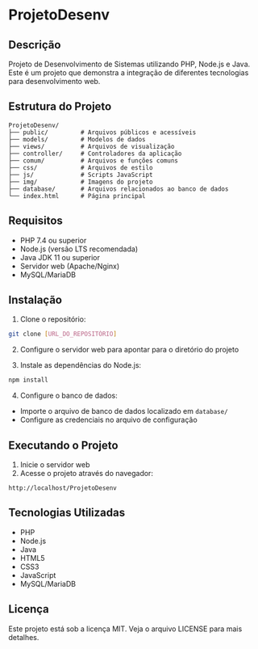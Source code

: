 # ProjetoDesenv

## Descrição

Projeto de Desenvolvimento de Sistemas utilizando PHP, Node.js e Java. Este é um projeto que demonstra a integração de diferentes tecnologias para desenvolvimento web.

## Estrutura do Projeto

```
ProjetoDesenv/
├── public/         # Arquivos públicos e acessíveis
├── models/         # Modelos de dados
├── views/          # Arquivos de visualização
├── controller/     # Controladores da aplicação
├── comum/          # Arquivos e funções comuns
├── css/            # Arquivos de estilo
├── js/             # Scripts JavaScript
├── img/            # Imagens do projeto
├── database/       # Arquivos relacionados ao banco de dados
└── index.html      # Página principal
```

## Requisitos

- PHP 7.4 ou superior
- Node.js (versão LTS recomendada)
- Java JDK 11 ou superior
- Servidor web (Apache/Nginx)
- MySQL/MariaDB

## Instalação

1. Clone o repositório:

```bash
git clone [URL_DO_REPOSITÓRIO]
```

2. Configure o servidor web para apontar para o diretório do projeto

3. Instale as dependências do Node.js:

```bash
npm install
```

4. Configure o banco de dados:

- Importe o arquivo de banco de dados localizado em `database/`
- Configure as credenciais no arquivo de configuração

## Executando o Projeto

1. Inicie o servidor web
2. Acesse o projeto através do navegador:

```
http://localhost/ProjetoDesenv
```

## Tecnologias Utilizadas

- PHP
- Node.js
- Java
- HTML5
- CSS3
- JavaScript
- MySQL/MariaDB

## Licença

Este projeto está sob a licença MIT. Veja o arquivo LICENSE para mais detalhes.
